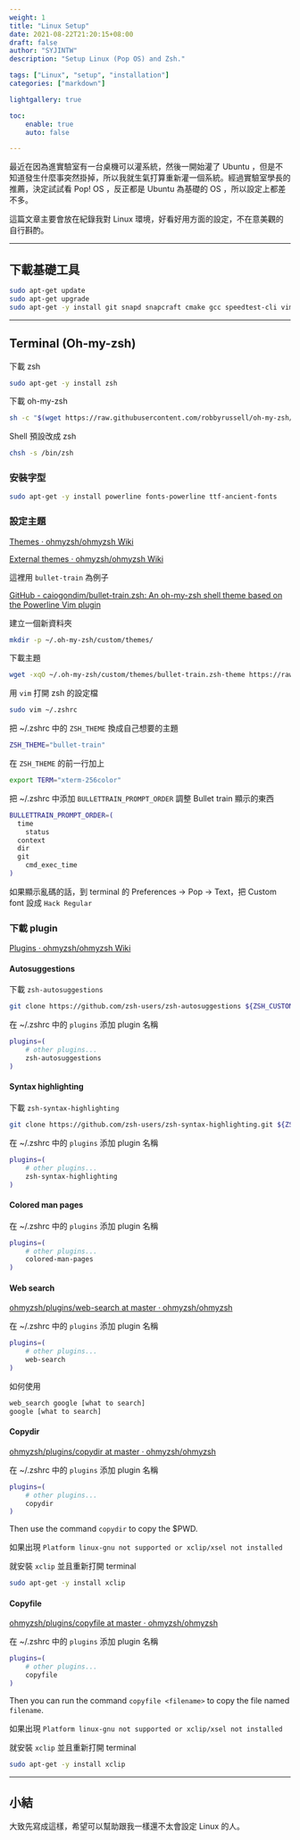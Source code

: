 ```yaml
---
weight: 1
title: "Linux Setup"
date: 2021-08-22T21:20:15+08:00
draft: false
author: "SYJINTW"
description: "Setup Linux (Pop OS) and Zsh."

tags: ["Linux", "setup", "installation"]
categories: ["markdown"]

lightgallery: true

toc:
    enable: true
    auto: false

---
```



最近在因為進實驗室有一台桌機可以灌系統，然後一開始灌了 Ubuntu ，但是不知道發生什麼事突然掛掉，所以我就生氣打算重新灌一個系統。經過實驗室學長的推薦，決定試試看 Pop! OS ，反正都是 Ubuntu 為基礎的 OS ，所以設定上都差不多。  
  
這篇文章主要會放在紀錄我對 Linux 環境，好看好用方面的設定，不在意美觀的自行斟酌。
   
---

<!-- Basic tools -->
## 下載基礎工具

```bash
sudo apt-get update
sudo apt-get upgrade
sudo apt-get -y install git snapd snapcraft cmake gcc speedtest-cli vim nano tmux python3.8 openssh-client
```

---

<!-- Terminal Setting -->
## Terminal (Oh-my-zsh)

下載 zsh

```bash
sudo apt-get -y install zsh
```

下載 oh-my-zsh

```bash
sh -c "$(wget https://raw.githubusercontent.com/robbyrussell/oh-my-zsh/master/tools/install.sh -O -)"
```

Shell 預設改成 zsh

```bash
chsh -s /bin/zsh
```

### 安裝字型

```bash
sudo apt-get -y install powerline fonts-powerline ttf-ancient-fonts
```

### 設定主題

[Themes · ohmyzsh/ohmyzsh Wiki](https://github.com/ohmyzsh/ohmyzsh/wiki/Themes)

[External themes · ohmyzsh/ohmyzsh Wiki](https://github.com/ohmyzsh/ohmyzsh/wiki/External-themes)

這裡用 `bullet-train` 為例子

[GitHub - caiogondim/bullet-train.zsh: An oh-my-zsh shell theme based on the Powerline Vim plugin](https://github.com/caiogondim/bullet-train.zsh)

建立一個新資料夾

```bash
mkdir -p ~/.oh-my-zsh/custom/themes/
```

下載主題

```bash
wget -xqO ~/.oh-my-zsh/custom/themes/bullet-train.zsh-theme https://raw.githubusercontent.com/caiogondim/bullet-train-oh-my-zsh-theme/master/bullet-train.zsh-theme
```

用 `vim` 打開 zsh 的設定檔

```bash
sudo vim ~/.zshrc
```

把 ~/.zshrc 中的 `ZSH_THEME` 換成自己想要的主題

```bash
ZSH_THEME="bullet-train"
```

在 `ZSH_THEME` 的前一行加上

```bash
export TERM="xterm-256color"
```

把 ~/.zshrc 中添加 `BULLETTRAIN_PROMPT_ORDER` 調整 Bullet train 顯示的東西

```bash
BULLETTRAIN_PROMPT_ORDER=(
  time
	status
  context
  dir
  git
	cmd_exec_time
)
```

如果顯示亂碼的話，到 terminal 的 Preferences → Pop → Text，把 Custom font 設成 `Hack Regular`

### 下載 plugin

[Plugins · ohmyzsh/ohmyzsh Wiki](https://github.com/ohmyzsh/ohmyzsh/wiki/Plugins)

#### Autosuggestions

下載 `zsh-autosuggestions`

```bash
git clone https://github.com/zsh-users/zsh-autosuggestions ${ZSH_CUSTOM:-~/.oh-my-zsh/custom}/plugins/zsh-autosuggestions
```

在 ~/.zshrc 中的 `plugins` 添加 plugin 名稱

```bash
plugins=( 
    # other plugins...
    zsh-autosuggestions
)
```

#### Syntax highlighting

下載 `zsh-syntax-highlighting`

```bash
git clone https://github.com/zsh-users/zsh-syntax-highlighting.git ${ZSH_CUSTOM:-~/.oh-my-zsh/custom}/plugins/zsh-syntax-highlighting
```

在 ~/.zshrc 中的 `plugins` 添加 plugin 名稱

```bash
plugins=( 
    # other plugins...
    zsh-syntax-highlighting
)
```

#### Colored man pages

在 ~/.zshrc 中的 `plugins` 添加 plugin 名稱

```bash
plugins=( 
    # other plugins...
    colored-man-pages
)
```

#### Web search

[ohmyzsh/plugins/web-search at master · ohmyzsh/ohmyzsh](https://github.com/ohmyzsh/ohmyzsh/tree/master/plugins/web-search)

在 ~/.zshrc 中的 `plugins` 添加 plugin 名稱

```bash
plugins=( 
    # other plugins...
    web-search
)
```

如何使用

```bash
web_search google [what to search]
google [what to search]
```

#### Copydir

[ohmyzsh/plugins/copydir at master · ohmyzsh/ohmyzsh](https://github.com/ohmyzsh/ohmyzsh/tree/master/plugins/copydir)

在 ~/.zshrc 中的 `plugins` 添加 plugin 名稱

```bash
plugins=( 
    # other plugins...
    copydir
)
```

Then use the command `copydir` to copy the $PWD.

如果出現 `Platform linux-gnu not supported or xclip/xsel not installed`

就安裝 `xclip` 並且重新打開 terminal

```bash
sudo apt-get -y install xclip
```

#### Copyfile

[ohmyzsh/plugins/copyfile at master · ohmyzsh/ohmyzsh](https://github.com/ohmyzsh/ohmyzsh/tree/master/plugins/copyfile)

在 ~/.zshrc 中的 `plugins` 添加 plugin 名稱

```bash
plugins=( 
    # other plugins...
    copyfile
)
```

Then you can run the command `copyfile <filename>` to copy the file named `filename`.

如果出現 `Platform linux-gnu not supported or xclip/xsel not installed`

就安裝 `xclip` 並且重新打開 terminal

```bash
sudo apt-get -y install xclip
```

---

## 小結

大致先寫成這樣，希望可以幫助跟我一樣還不太會設定 Linux 的人。
